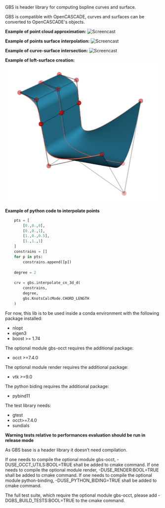 GBS is header library for computing bspline curves and surface.

GBS is compatible with OpenCASCADE, curves and surfaces can be converted to OpenCASCADE's objects.

__Example of point cloud approximation:__
![Screencast](foilApproximation.png)

__Example of points surface interpolation:__
![Screencast](pointSurfInterp.png)

__Example of curve-surface intersection:__
![Screencast](curve_surface_intersection.png)

__Example of loft-surface creation:__
![Screencast](loft.png)

__Example of python code to interpolate points__
```python
    pts = [
        [0.,0.,0],
        [0.,0.,1],
        [1.,0.,0.5],
        [1.,1.,1]
    ]
    constrains = []
    for p in pts:
        constrains.append([p])

    degree = 2

    crv = gbs.interpolate_cn_3d_d(
        constrains,
        degree,
        gbs.KnotsCalcMode.CHORD_LENGTH
    )
```
For now, this lib is to be used inside a conda environment with the following package installed:
* nlopt 
* eigen3
* boost >= 1.74

The optional module gbs-occt requires the additional package:
* occt >=7.4.0

The optional module render requires the additional package:
* vtk >=9.0

The python biding requires the additional package:
* pybind11

The test library needs:
* gtest
* occt>=7.4.0
* sundials

**Warning tests relative to performances evaluation should be run in release mode**

As GBS base is a header library it doesn’t need compilation.

If one needs to compile the optional module gbs-occt, -DUSE_OCCT_UTILS:BOOL=TRUE shall be added to cmake command.
If one needs to compile the optional module render, -DUSE_RENDER:BOOL=TRUE shall be added to cmake command.
If one needs to compile the optional module python-binding, -DUSE_PYTHON_BIDING=TRUE shall be added to cmake command.

The full test suite, which require the optional module gbs-occt, please add -DGBS_BUILD_TESTS:BOOL=TRUE to the cmake command.
